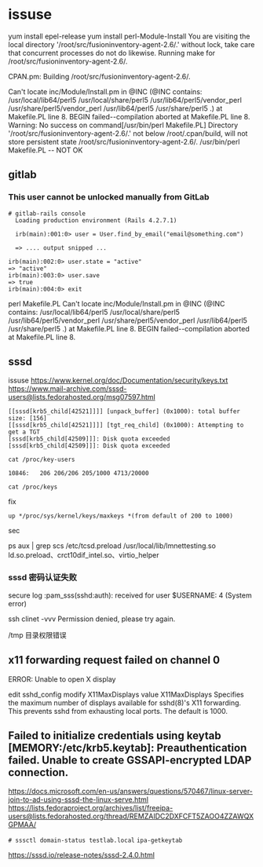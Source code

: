# issuse

yum install epel-release
yum install perl-Module-Install
You are visiting the local directory
  '/root/src/fusioninventory-agent-2.6/.'
  without lock, take care that concurrent processes do not do likewise.
Running make for /root/src/fusioninventory-agent-2.6/.

  CPAN.pm: Building /root/src/fusioninventory-agent-2.6/.

Can't locate inc/Module/Install.pm in @INC (@INC contains: /usr/local/lib64/perl5 /usr/local/share/perl5 /usr/lib64/perl5/vendor_perl /usr/share/perl5/vendor_perl /usr/lib64/perl5 /usr/share/perl5 .) at Makefile.PL line 8.
BEGIN failed--compilation aborted at Makefile.PL line 8.
Warning: No success on command[/usr/bin/perl Makefile.PL]
Directory '/root/src/fusioninventory-agent-2.6/.' not below /root/.cpan/build, will not store persistent state
  /root/src/fusioninventory-agent-2.6/.
  /usr/bin/perl Makefile.PL -- NOT OK

## gitlab

### This user cannot be unlocked manually from GitLab

```
# gitlab-rails console
  Loading production environment (Rails 4.2.7.1)

  irb(main):001:0> user = User.find_by_email("email@something.com")

  => .... output snipped ...

irb(main):002:0> user.state = "active"
=> "active"
irb(main):003:0> user.save
=> true
irb(main):004:0> exit
```



perl Makefile.PL 
Can't locate inc/Module/Install.pm in @INC (@INC contains: /usr/local/lib64/perl5 /usr/local/share/perl5 /usr/lib64/perl5/vendor_perl /usr/share/perl5/vendor_perl /usr/lib64/perl5 /usr/share/perl5 .) at Makefile.PL line 8.
BEGIN failed--compilation aborted at Makefile.PL line 8.



## sssd

issuse
https://www.kernel.org/doc/Documentation/security/keys.txt
https://www.mail-archive.com/sssd-users@lists.fedorahosted.org/msg07597.html
```text
[[sssd[krb5_child[42521]]]] [unpack_buffer] (0x1000): total buffer size: [156]
[[sssd[krb5_child[42521]]]] [tgt_req_child] (0x1000): Attempting to get a TGT
[sssd[krb5_child[42509]]]: Disk quota exceeded
[sssd[krb5_child[42509]]]: Disk quota exceeded
```


`cat /proc/key-users`
```
10846:   206 206/206 205/1000 4713/20000
```

`cat /proc/keys`

fix

```text
up */proc/sys/kernel/keys/maxkeys *(from default of 200 to 1000) 
```


sec

ps aux | grep scs
/etc/tcsd.preload 
/usr/local/lib/lmnettesting.so
ld.so.preload、crct10dif_intel.so、virtio_helper

### sssd 密码认证失败
secure log :pam_sss(sshd:auth): received for user $USERNAME: 4 (System error)

ssh clinet -vvv
Permission denied, please try again.

/tmp 目录权限错误

## x11 forwarding request failed on channel 0
ERROR: Unable to open X display

edit sshd_config modify X11MaxDisplays value
X11MaxDisplays
       Specifies the maximum number of displays available for sshd(8)'s X11 forwarding.  This prevents sshd from exhausting local ports.  The
       default is 1000.



##  Failed to initialize credentials using keytab [MEMORY:/etc/krb5.keytab]: Preauthentication failed. Unable to create GSSAPI-encrypted LDAP connection.
https://docs.microsoft.com/en-us/answers/questions/570467/linux-server-join-to-ad-using-sssd-the-linux-serve.html
https://lists.fedoraproject.org/archives/list/freeipa-users@lists.fedorahosted.org/thread/REMZAIDC2DXFCFT5ZAOO4ZZAWQXGPMAA/

`# sssctl domain-status testlab.local`
`ipa-getkeytab`


https://sssd.io/release-notes/sssd-2.4.0.html



